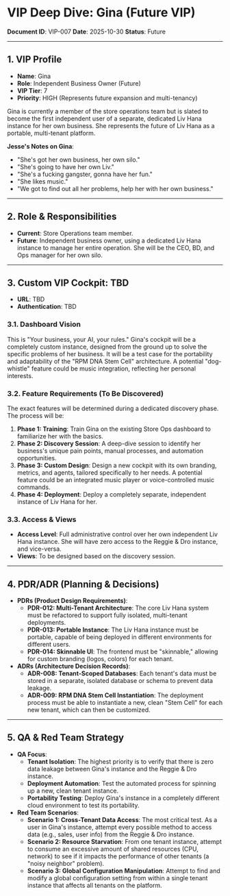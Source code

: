 # VIP Deep Dive: Gina (Future VIP)

**Document ID**: VIP-007
**Date**: 2025-10-30
**Status**: Future

---

## 1. VIP Profile

-   **Name**: Gina
-   **Role**: Independent Business Owner (Future)
-   **VIP Tier**: 7
-   **Priority**: HIGH (Represents future expansion and multi-tenancy)

Gina is currently a member of the store operations team but is slated to become the first independent user of a separate, dedicated Liv Hana instance for her own business. She represents the future of Liv Hana as a portable, multi-tenant platform.

**Jesse's Notes on Gina**:
-   "She's got her own business, her own silo."
-   "She's going to have her own Liv."
-   "She's a fucking gangster, gonna have her fun."
-   "She likes music."
-   "We got to find out all her problems, help her with her own business."

---

## 2. Role & Responsibilities

-   **Current**: Store Operations team member.
-   **Future**: Independent business owner, using a dedicated Liv Hana instance to manage her entire operation. She will be the CEO, BD, and Ops manager for her own silo.

---

## 3. Custom VIP Cockpit: TBD

-   **URL**: TBD
-   **Authentication**: TBD

### 3.1. Dashboard Vision

This is "Your business, your AI, your rules." Gina's cockpit will be a completely custom instance, designed from the ground up to solve the specific problems of her business. It will be a test case for the portability and adaptability of the "RPM DNA Stem Cell" architecture. A potential "dog-whistle" feature could be music integration, reflecting her personal interests.

### 3.2. Feature Requirements (To Be Discovered)

The exact features will be determined during a dedicated discovery phase. The process will be:
1.  **Phase 1: Training**: Train Gina on the existing Store Ops dashboard to familiarize her with the basics.
2.  **Phase 2: Discovery Session**: A deep-dive session to identify her business's unique pain points, manual processes, and automation opportunities.
3.  **Phase 3: Custom Design**: Design a new cockpit with its own branding, metrics, and agents, tailored specifically to her needs. A potential feature could be an integrated music player or voice-controlled music commands.
4.  **Phase 4: Deployment**: Deploy a completely separate, independent instance of Liv Hana for her.

### 3.3. Access & Views

-   **Access Level**: Full administrative control over her own independent Liv Hana instance. She will have zero access to the Reggie & Dro instance, and vice-versa.
-   **Views**: To be designed based on the discovery session.

---

## 4. PDR/ADR (Planning & Decisions)

-   **PDRs (Product Design Requirements)**:
    -   **PDR-012: Multi-Tenant Architecture**: The core Liv Hana system must be refactored to support fully isolated, multi-tenant deployments.
    -   **PDR-013: Portable Instance**: The Liv Hana instance must be portable, capable of being deployed in different environments for different users.
    -   **PDR-014: Skinnable UI**: The frontend must be "skinnable," allowing for custom branding (logos, colors) for each tenant.
-   **ADRs (Architecture Decision Records)**:
    -   **ADR-008: Tenant-Scoped Databases**: Each tenant's data must be stored in a separate, isolated database or schema to prevent data leakage.
    -   **ADR-009: RPM DNA Stem Cell Instantiation**: The deployment process must be able to instantiate a new, clean "Stem Cell" for each new tenant, which can then be customized.

---

## 5. QA & Red Team Strategy

-   **QA Focus**:
    -   **Tenant Isolation**: The highest priority is to verify that there is zero data leakage between Gina's instance and the Reggie & Dro instance.
    -   **Deployment Automation**: Test the automated process for spinning up a new, clean tenant instance.
    -   **Portability Testing**: Deploy Gina's instance in a completely different cloud environment to test its portability.
-   **Red Team Scenarios**:
    -   **Scenario 1: Cross-Tenant Data Access**: The most critical test. As a user in Gina's instance, attempt every possible method to access data (e.g., sales, user info) from the Reggie & Dro instance.
    -   **Scenario 2: Resource Starvation**: From one tenant instance, attempt to consume an excessive amount of shared resources (CPU, network) to see if it impacts the performance of other tenants (a "noisy neighbor" problem).
    -   **Scenario 3: Global Configuration Manipulation**: Attempt to find and modify a global configuration setting from within a single tenant instance that affects all tenants on the platform.
